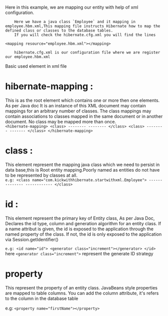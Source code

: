 Here in this example, we are mapping our entity with help of xml configuration.

        Here we have a java class `Employee` and it mapping in employee.hbm.xml,This mapping file instructs Hibernate how to map the defined class or classes to the database tables.
        If you will check the hibernate.cfg.xml you will find the lines
 `<mapping resource="employee.hbm.xml"></mapping>`

        hibernate.cfg.xml is our configuration file where we are register our employee.hbm.xml

<p> Basic used element in xml file </p>

# hibernate-mapping :
This is as the root element which contains one or more then one  <class> elements. As per Java doc It is an instance of this XML document may contain mappings for an arbitrary
        number of classes. The class mappings may contain associations to classes mapped in the same document or in another document. No class may be
        mapped more than once.<br>
`<hibernate-mapping>
<class>
        --------
        --------
</class>
<class>
        --------
        -------
</class>
</hibernate-mapping>`

# class :
This element represent the mapping java class which we need to persist in data base,this is Root entity mapping.Poorly named as entities do not have to be represented by
classes at all.<br>
`e.g:
<class name="com.kickwithhibernate.startwithxml.Employee">
        --------------
        ------------
</class>`

 # id :
This element represent the primary key of Entity class, As per Java Doc, Declares the id type, column and generation algorithm for an entity class.
        If a name attribut is given, the id is exposed to the application through the named property of the class. If not, the id is only exposed to the application
        via Session.getIdentifier()<br>

`e.g:
<id name="id">
<generator class="increment"></generator>
</id>`
        here `<generator class="increment">` represent the generate ID strategy


 # property
This represent the property of an entity class. JavaBeans style properties are mapped to table columns. You can add the column attribute, it's refers to the column in the database table </p>
        e.g:
`<property name="firstName"></property>`
